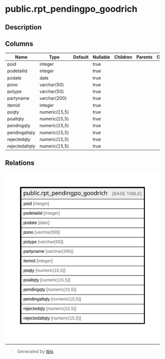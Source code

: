 # public.rpt_pendingpo_goodrich

## Description

## Columns

| Name | Type | Default | Nullable | Children | Parents | Comment |
| ---- | ---- | ------- | -------- | -------- | ------- | ------- |
| poid | integer |  | true |  |  |  |
| podetailid | integer |  | true |  |  |  |
| podate | date |  | true |  |  |  |
| pono | varchar(50) |  | true |  |  |  |
| potype | varchar(50) |  | true |  |  |  |
| partyname | varchar(200) |  | true |  |  |  |
| itemid | integer |  | true |  |  |  |
| poqty | numeric(15,5) |  | true |  |  |  |
| poaltqty | numeric(15,5) |  | true |  |  |  |
| pendingqty | numeric(15,5) |  | true |  |  |  |
| pendingaltqty | numeric(15,5) |  | true |  |  |  |
| rejectedqty | numeric(15,5) |  | true |  |  |  |
| rejectedaltqty | numeric(15,5) |  | true |  |  |  |

## Relations

![er](public.rpt_pendingpo_goodrich.svg)

---

> Generated by [tbls](https://github.com/k1LoW/tbls)
